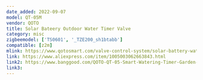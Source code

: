 ```yaml
---
date_added: 2022-09-07
model: QT-05M
vendor: QOTO
title: Solar Bateery Outdoor Water Timer Valve
category: misc
zigbeemodel: ['TS0601', '_TZE200_sh1btabb']
compatible: [z2m]
mlink: https://www.qotosmart.com/valve-control-system/solar-battery-water-timer/outdoor-water-timer.html
link: https://www.aliexpress.com/item/1005003062663843.html
link2: https://www.banggood.com/QOTO-QT-05-Smart-Watering-Timer-Garden-Irrigation-Wifi-Controller-Automatic-Hose-Timer-IP66-Waterproof-Sprinkler-Faucet-Digital-Watering-Timer-p-1881779.html
link3: 
---
```


